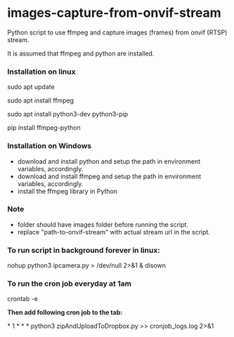 # images-capture-from-onvif-stream
Python script to use ffmpeg and capture images (frames) from onvif (RTSP) stream.

It is assumed that ffmpeg and python are installed.

### Installation on linux
sudo apt update

sudo apt install ffmpeg

sudo apt install python3-dev python3-pip

pip install ffmpeg-python

### Installation on Windows
- download and install python and setup the path in environment variables, accordingly.
- download and install ffmpeg and setup the path in environment variables, accordingly.
- install the ffmpeg library in Python

### Note
- folder should have images folder before running the script.
- replace "path-to-onvif-stream" with actual stream url in the script.

### To run script in background forever in linux:
nohup python3 ipcamera.py > /dev/null 2>&1 & disown

### To run the cron job everyday at 1am
crontab -e

**Then add following cron job to the tab:**

\* 1 * * * python3 zipAndUploadToDropbox.py >> cronjob_logs.log 2>&1